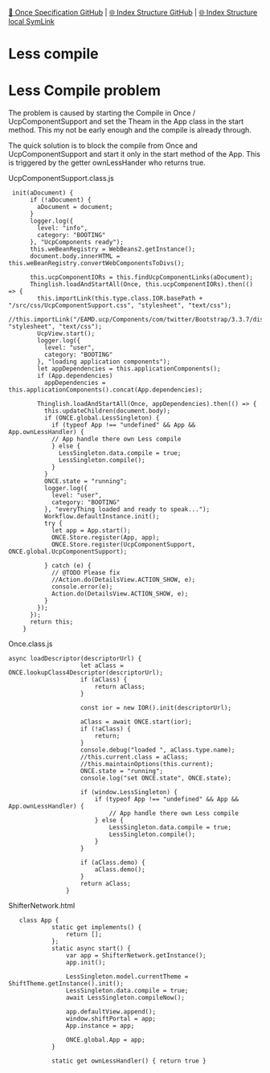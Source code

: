 [📁 Once Specification GitHub](/cerulean-circle-unlimited-2cu/product/development/once/once-specification.md) | [🌐 Index Structure GitHub](/cerulean-circle-unlimited-2cu/product/development/once/once-specification/less-compile.md) | [🌐 Index Structure local SymLink](./less-compile.entry.md)

# Less compile

# Less Compile problem

The problem is caused by starting the Compile in Once / UcpComponentSupport and set the Theam in the App class in the start method. This my not be early enough and the compile is already through.

The quick solution is to block the compile from Once and UcpComponentSupport and start it only in the start method of the App. This is triggered by the getter ownLessHander who returns true.

UcpComponentSupport.class.js

```
 init(aDocument) {
      if (!aDocument) {
        aDocument = document;
      }
      logger.log({
        level: "info",
        category: "BOOTING"
      }, "UcpComponents ready");
      this.weBeanRegistry = WebBeans2.getInstance();
      document.body.innerHTML = this.weBeanRegistry.convertWebComponentsToDivs();

      this.ucpComponentIORs = this.findUcpComponentLinks(aDocument);
      Thinglish.loadAndStartAll(Once, this.ucpComponentIORs).then(() => {
        this.importLink(this.type.class.IOR.basePath + "/src/css/UcpComponentSupport.css", "stylesheet", "text/css");
        //this.importLink("/EAMD.ucp/Components/com/twitter/Bootstrap/3.3.7/dist/css/custom/bootstrap.cerulean.min.css", "stylesheet", "text/css");
        UcpView.start();
        logger.log({
          level: "user",
          category: "BOOTING"
        }, "loading application components");
        let appDependencies = this.applicationComponents();
        if (App.dependencies)
          appDependencies = this.applicationComponents().concat(App.dependencies);

        Thinglish.loadAndStartAll(Once, appDependencies).then(() => {
          this.updateChildren(document.body);
          if (ONCE.global.LessSingleton) {
            if (typeof App !== "undefined" && App && App.ownLessHandler) {
            // App handle there own Less compile
            } else {
              LessSingleton.data.compile = true;
              LessSingleton.compile();
            }
          }
          ONCE.state = "running";
          logger.log({
            level: "user",
            category: "BOOTING"
          }, "everyThing loaded and ready to speak...");
          Workflow.defaultInstance.init();
          try {
            let app = App.start();
            ONCE.Store.register(App, app);
            ONCE.Store.register(UcpComponentSupport, ONCE.global.UcpComponentSupport);

          } catch (e) {
            // @TODO Please fix
            //Action.do(DetailsView.ACTION_SHOW, e);
            console.error(e);
            Action.do(DetailsView.ACTION_SHOW, e);
          }
        });
      });
      return this;
    }
```

Once.class.js

```
async loadDescriptor(descriptorUrl) {
                    let aClass = ONCE.lookupClass4Descriptor(descriptorUrl);
                    if (aClass) {
                        return aClass;
                    }

                    const ior = new IOR().init(descriptorUrl);

                    aClass = await ONCE.start(ior);
                    if (!aClass) {
                        return;
                    }
                    console.debug("loaded ", aClass.type.name);
                    //this.current.class = aClass;
                    //this.maintainOptions(this.current);
                    ONCE.state = "running";
                    console.log("set ONCE.state", ONCE.state);

                    if (window.LessSingleton) {
                        if (typeof App !== "undefined" && App && App.ownLessHandler) {
                            // App handle there own Less compile
                        } else {
                            LessSingleton.data.compile = true;
                            LessSingleton.compile();
                        } 
                    }

                    if (aClass.demo) {
                        aClass.demo();
                    }
                    return aClass;
                }
```

ShifterNetwork.html

```
   class App {
            static get implements() {
                return [];
            };
            static async start() {
                var app = ShifterNetwork.getInstance();
                app.init();

                LessSingleton.model.currentTheme = ShiftTheme.getInstance().init();
                LessSingleton.data.compile = true;
                await LessSingleton.compileNow();

                app.defaultView.append();
                window.shiftPortal = app;
                App.instance = app;
                
                ONCE.global.App = app;
            }

            static get ownLessHandler() { return true }

```
